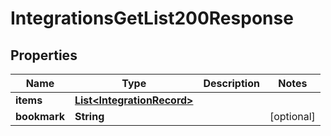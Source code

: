 

# IntegrationsGetList200Response

## Properties

Name | Type | Description | Notes
------------ | ------------- | ------------- | -------------
**items** | [**List&lt;IntegrationRecord&gt;**](IntegrationRecord.md) |  | 
**bookmark** | **String** |  |  [optional]





